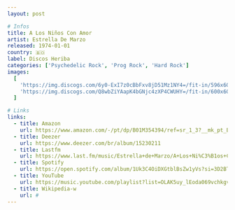 ```yaml
---
layout: post

# Infos
title: A Los Niños Con Amor
artist: Estrella De Marzo
released: 1974-01-01
country: 🇧🇴
label: Discos Heriba
categories: ['Psychedelic Rock', 'Prog Rock', 'Hard Rock']
images:
  [
    'https://img.discogs.com/6y0-ExI7z0cBbFxv8jD51Mz1NY4=/fit-in/596x600/filters:strip_icc():format(jpeg):mode_rgb():quality(90)/discogs-images/R-5049689-1434908553-3170.jpeg.jpg',
    'https://img.discogs.com/Q8wbZiYAapK4bGNjc4zXP4CWUHY=/fit-in/600x600/filters:strip_icc():format(jpeg):mode_rgb():quality(90)/discogs-images/R-5049689-1434908555-8749.jpeg.jpg',
  ]

# Links
links:
  - title: Amazon
    url: https://www.amazon.com/-/pt/dp/B01M354394/ref=sr_1_3?__mk_pt_BR=%C3%85M%C3%85%C5%BD%C3%95%C3%91&dchild=1&keywords=a+los+ninos+con+amor&qid=1615117078&sr=8-3
  - title: Deezer
    url: https://www.deezer.com/br/album/15230211
  - title: Lastfm
    url: https://www.last.fm/music/Estrella+de+Marzo/A+Los+Ni%C3%B1os+Con+Amor
  - title: Spotify
    url: https://open.spotify.com/album/1Uk3C4OiDXGtblBsZw1yVs?si=3D2BT5euR8iIfJe3qNft_g
  - title: YouTube
    url: https://music.youtube.com/playlist?list=OLAK5uy_lEoda069vchkgvj0usd3fR70yqWl6oO7U
  - title: Wikipedia-w
    url: #
---
```

